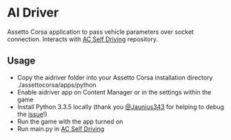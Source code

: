# AI Driver
Assetto Corsa application to pass vehicle parameters over socket connection. Interacts with [AC Self Driving](https://github.com/jesung/ACSelfDriving) repository.

## Usage
* Copy the aidriver folder into your Assetto Corsa installation directory ./assettocorsa/apps/python
* Enable aidriver app on Content Manager or in the settings within the game
* Install Python 3.3.5 locally (thank you [@Jaunius343](https://github.com/Jaunius343) for helping to debug the [issue](https://github.com/jesung/aidriver/issues/1)!)
* Run the game with the app turned on
* Run main.py in [AC Self Driving](https://github.com/jesung/ACSelfDriving)
